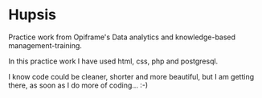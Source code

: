 # Hupsis
Practice work from Opiframe's Data analytics and knowledge-based management-training.

In this practice work I have used html, css, php and postgresql. 

I know code could be cleaner, shorter and more beautiful, but I am getting there, as soon as I do more of coding... 
:-)
